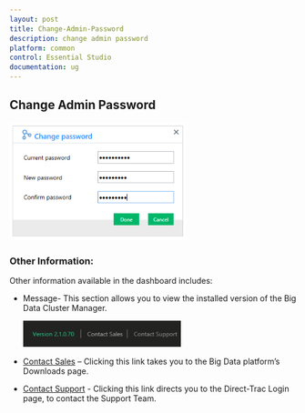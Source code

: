 ```yaml
---
layout: post
title: Change-Admin-Password
description: change admin password
platform: common
control: Essential Studio
documentation: ug
---
```


## Change Admin Password

![](Change-Admin-Password_images/Change-Admin-Password_img1.png)


### Other Information:

Other information available in the dashboard includes:

* Message- This section allows you to view the installed version of the Big Data Cluster Manager.
  
  ![](Change-Admin-Password_images/Change-Admin-Password_img2.png)

* [Contact Sales](http://www.syncfusion.com/downloads/bigdata/confirmation) – Clicking this link takes you to the Big Data platform’s Downloads page.
* [Contact Support](http://www.syncfusion.com/Account/Logon?ReturnUrl=%2fsupport%2fdirecttrac) - Clicking this link directs you to the Direct-Trac Login page, to contact the Support Team.